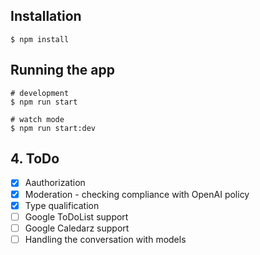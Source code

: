 ## Installation

```
$ npm install
```

## Running the app

```
# development
$ npm run start

# watch mode
$ npm run start:dev
```
## 4. ToDo

- [x] Aauthorization
- [x] Moderation - checking compliance with OpenAI policy
- [x] Type qualification
- [ ] Google ToDoList support
- [ ] Google Caledarz support
- [ ] Handling the conversation with models
